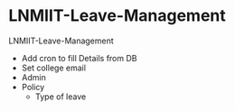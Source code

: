 # LNMIIT-Leave-Management

LNMIIT-Leave-Management
- Add cron to fill Details from DB
- Set college email
- Admin
- Policy
	- Type of leave


